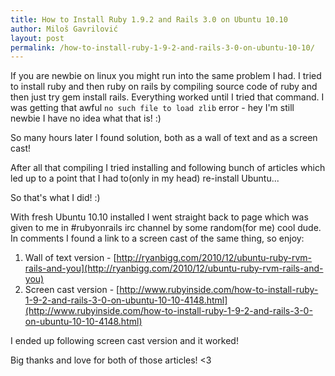 ```yaml
---
title: How to Install Ruby 1.9.2 and Rails 3.0 on Ubuntu 10.10
author: Miloš Gavrilović
layout: post
permalink: /how-to-install-ruby-1-9-2-and-rails-3-0-on-ubuntu-10-10/
---
```

If you are newbie on linux you might run into the same problem I had. I tried to install ruby and then ruby on rails by compiling source code of ruby and then just try gem install rails. Everything worked until I tried that command. I was getting that awful `no such file to load zlib` error - hey I'm still newbie I have no idea what that is! :)

So many hours later I found solution, both as a wall of text and as a screen cast!

After all that compiling I tried installing and following bunch of articles which led up to a point that I had to(only in my head) re-install Ubuntu...

So that's what I did! :)

With fresh Ubuntu 10.10 installed I went straight back to page which was given to me in #rubyonrails irc channel by some random(for me) cool dude. In comments I found a link to a screen cast of the same thing, so enjoy:

1. Wall of text version - [http://ryanbigg.com/2010/12/ubuntu-ruby-rvm-rails-and-you](http://ryanbigg.com/2010/12/ubuntu-ruby-rvm-rails-and-you)
2. Screen cast version - [http://www.rubyinside.com/how-to-install-ruby-1-9-2-and-rails-3-0-on-ubuntu-10-10-4148.html](http://www.rubyinside.com/how-to-install-ruby-1-9-2-and-rails-3-0-on-ubuntu-10-10-4148.html)

I ended up following screen cast version and it worked!

Big thanks and love for both of those articles! <3

